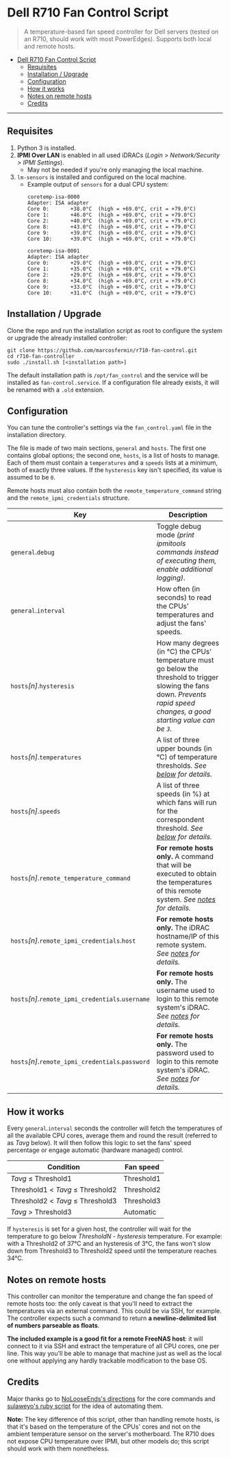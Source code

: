 # Dell R710 Fan Control Script

> A temperature-based fan speed controller for Dell servers (tested on an R710, should work with most PowerEdges). Supports both local and remote hosts.


- [Dell R710 Fan Control Script](#dell-r710-fan-control-script)
  - [Requisites](#requisites)
  - [Installation / Upgrade](#installation--upgrade)
  - [Configuration](#configuration)
  - [How it works](#how-it-works)
  - [Notes on remote hosts](#notes-on-remote-hosts)
  - [Credits](#credits)

---

## Requisites

1. Python 3 is installed.
2. **IPMI Over LAN** is enabled in all used iDRACs (_Login > Network/Security > IPMI Settings_).
   + May not be needed if you're only managing the local machine.
3. `lm-sensors` is installed and configured on the local machine.
   + Example output of `sensors` for a dual CPU system:
        ```text
        coretemp-isa-0000
        Adapter: ISA adapter
        Core 0:       +38.0°C  (high = +69.0°C, crit = +79.0°C)
        Core 1:       +46.0°C  (high = +69.0°C, crit = +79.0°C)
        Core 2:       +40.0°C  (high = +69.0°C, crit = +79.0°C)
        Core 8:       +43.0°C  (high = +69.0°C, crit = +79.0°C)
        Core 9:       +39.0°C  (high = +69.0°C, crit = +79.0°C)
        Core 10:      +39.0°C  (high = +69.0°C, crit = +79.0°C)

        coretemp-isa-0001
        Adapter: ISA adapter
        Core 0:       +29.0°C  (high = +69.0°C, crit = +79.0°C)
        Core 1:       +35.0°C  (high = +69.0°C, crit = +79.0°C)
        Core 2:       +29.0°C  (high = +69.0°C, crit = +79.0°C)
        Core 8:       +34.0°C  (high = +69.0°C, crit = +79.0°C)
        Core 9:       +33.0°C  (high = +69.0°C, crit = +79.0°C)
        Core 10:      +31.0°C  (high = +69.0°C, crit = +79.0°C)
        ```

## Installation / Upgrade

Clone the repo and run the installation script as root to configure the system or upgrade the already installed controller:

```text
git clone https://github.com/marcosfermin/r710-fan-control.git
cd r710-fan-controller
sudo ./install.sh [<installation path>]
```

The default installation path is `/opt/fan_control` and the service will be installed as `fan-control.service`. If a configuration file already exists, it will be renamed with a `.old` extension.

## Configuration

You can tune the controller's settings via the `fan_control.yaml` file in the installation directory.

The file is made of two main sections, `general` and `hosts`. The first one contains global options; the second one, `hosts`, is a list of hosts to manage. Each of them must contain a `temperatures` and a `speeds` lists at a minimum, both of exactly three values. If the `hysteresis` key isn't specified, its value is assumed to be `0`.

Remote hosts must also contain both the `remote_temperature_command` string and the `remote_ipmi_credentials` structure.

| Key | Description |
| --- | --- |
| `general`.`debug` | Toggle debug mode _(print ipmitools commands instead of executing them, enable additional logging)_. |
| `general`.`interval` | How often (in seconds) to read the CPUs' temperatures and adjust the fans' speeds. |
| `hosts`_[n]_.`hysteresis` | How many degrees (in °C) the CPUs' temperature must go below the threshold to trigger slowing the fans down. _Prevents rapid speed changes, a good starting value can be `3`._ |
| `hosts`_[n]_.`temperatures` | A list of three upper bounds (in °C) of temperature thresholds. _See [below](#how-it-works) for details._ |
| `hosts`_[n]_.`speeds` | A list of three speeds (in %) at which fans will run for the correspondent threshold. _See [below](#how-it-works) for details._ |
| `hosts`_[n]_.`remote_temperature_command` | **For remote hosts only.** A command that will be executed to obtain the temperatures of this remote system. _See [notes](#notes-on-remote-hosts) for details._ |
| `hosts`_[n]_.`remote_ipmi_credentials`.`host` | **For remote hosts only.** The iDRAC hostname/IP of this remote system. _See [notes](#notes-on-remote-hosts) for details._ |
| `hosts`_[n]_.`remote_ipmi_credentials`.`username` | **For remote hosts only.** The username used to login to this remote system's iDRAC. _See [notes](#notes-on-remote-hosts) for details._ |
| `hosts`_[n]_.`remote_ipmi_credentials`.`password` | **For remote hosts only.** The password used to login to this remote system's iDRAC. _See [notes](#notes-on-remote-hosts) for details._ |

## How it works

Every `general`.`interval` seconds the controller will fetch the temperatures of all the available CPU cores, average them and round the result (referred to as _Tavg_ below). It will then follow this logic to set the fans' speed percentage or engage automatic (hardware managed) control.

| Condition | Fan speed |
| --- | --- |
| _Tavg_ ≤ Threshold1 | Threshold1 |
| Threshold1 < _Tavg_ ≤ Threshold2 | Threshold2 |
| Threshold2 < _Tavg_ ≤ Threshold3 | Threshold3 |
| _Tavg_ > Threshold3 | Automatic |

If `hysteresis` is set for a given host, the controller will wait for the temperature to go below _ThresholdN - hysteresis_ temperature. For example: with a Threshold2 of 37°C and an hysteresis of 3°C, the fans won't slow down from Threshold3 to Threshold2 speed until the temperature reaches 34°C.

## Notes on remote hosts

This controller can monitor the temperature and change the fan speed of remote hosts too: the only caveat is that you'll need to extract the temperatures via an external command. This could be via SSH, for example. The controller expects such a command to return **a newline-delimited list of numbers parseable as floats**.

**The included example is a good fit for a remote FreeNAS host**: it will connect to it via SSH and extract the temperature of all CPU cores, one per line. This way you'll be able to manage that machine just as well as the local one without applying any hardly trackable modification to the base OS.

## Credits

Major thanks go to [NoLooseEnds's directions](https://github.com/NoLooseEnds/Scripts/tree/master/R710-IPMI-TEMP) for the core commands and [sulaweyo's ruby script](https://github.com/sulaweyo/r710-fan-control) for the idea of automating them.

**Note:** The key difference of this script, other than handling remote hosts, is that it's based on the temperature of the CPUs' cores and not on the ambient temperature sensor on the server's motherboard. The R710 does not expose CPU temperature over IPMI, but other models do; this script should work with them nonetheless.
